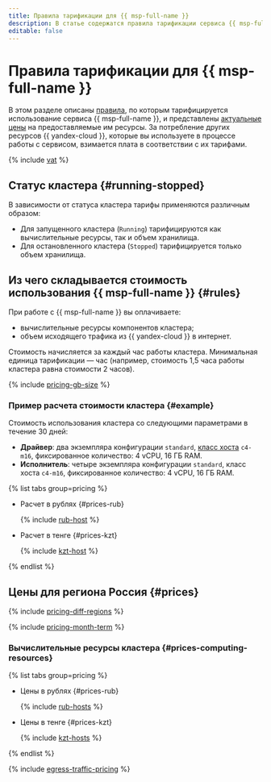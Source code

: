 ```yaml
---
title: Правила тарификации для {{ msp-full-name }}
description: В статье содержатся правила тарификации сервиса {{ msp-full-name }}.
editable: false
---
```


# Правила тарификации для {{ msp-full-name }}

В этом разделе описаны [правила](#rules), по которым тарифицируется использование сервиса {{ msp-full-name }}, и представлены [актуальные цены](#prices) на предоставляемые им ресурсы. За потребление других ресурсов {{ yandex-cloud }}, которые вы используете в процессе работы с сервисом, взимается плата в соответствии с их тарифами.




{% include [vat](../_includes/vat.md) %}

## Статус кластера {#running-stopped}

В зависимости от статуса кластера тарифы применяются различным образом:

* Для запущенного кластера (`Running`) тарифицируются как вычислительные ресурсы, так и объем хранилища.
* Для остановленного кластера (`Stopped`) тарифицируется только объем хранилища.

## Из чего складывается стоимость использования {{ msp-full-name }} {#rules}

При работе с {{ msp-full-name }} вы оплачиваете:

* вычислительные ресурсы компонентов кластера;
* объем исходящего трафика из {{ yandex-cloud }} в интернет.

Стоимость начисляется за каждый час работы кластера. Минимальная единица тарификации — час (например, стоимость 1,5 часа работы кластера равна стоимости 2 часов).

{% include [pricing-gb-size](../_includes/pricing-gb-size.md) %}

### Пример расчета стоимости кластера {#example}

Стоимость использования кластера со следующими параметрами в течение 30 дней:

* **Драйвер**: два экземпляра конфигурации `standard`, [класс хоста](concepts/instance-types.md) `c4-m16`, фиксированное количество: 4 vCPU, 16 ГБ RAM.
* **Исполнитель**: четыре экземпляра конфигурации `standard`, класс хоста `c4-m16`, фиксированное количество: 4 vCPU, 16 ГБ RAM.


{% list tabs group=pricing %}

- Расчет в рублях {#prices-rub}

  {% include [rub-host](../_pricing_examples/managed-spark/rub-host.md) %}

- Расчет в тенге {#prices-kzt}

  {% include [kzt-host](../_pricing_examples/managed-spark/kzt-host.md) %}

{% endlist %}





## Цены для региона Россия {#prices}



{% include [pricing-diff-regions](../_includes/pricing-diff-regions.md) %}

{% include [pricing-month-term](../_includes/mdb/pricing-month-term.md) %}

### Вычислительные ресурсы кластера {#prices-computing-resources}


{% list tabs group=pricing %}

- Цены в рублях {#prices-rub}

  {% include [rub-hosts](../_pricing/managed-spark/rub-hosts.md) %}

- Цены в тенге {#prices-kzt}

  {% include [kzt-hosts](../_pricing/managed-spark/kzt-hosts.md) %}

{% endlist %}




{% include [egress-traffic-pricing](../_includes/egress-traffic-pricing.md) %}

